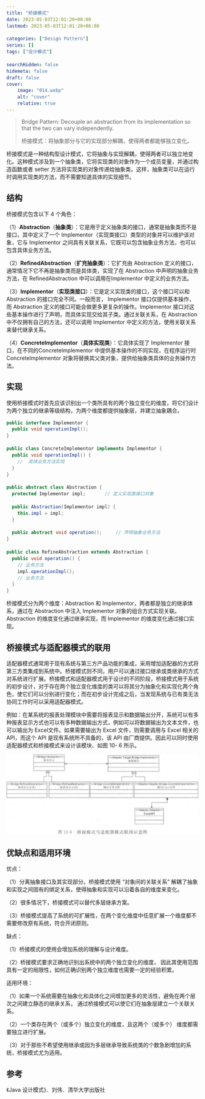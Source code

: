 ```yaml
---
title: "桥接模式"
date: 2023-05-03T12:01:20+08:00
lastmod: 2023-05-03T12:01:20+08:00

categories: ["Design Pattern"]
series: []
tags: ["设计模式"]

searchHidden: false
hidemeta: false
draft: false
cover:
    image: "014.webp"
    alt: "cover"
    relative: true
---
```


> Bridge Pattern: Decouple an abstraction from its implementation so that the two can vary independently.
> 
> 桥接模式：将抽象部分与它的实现部分解耦，使得两者都能够独立变化。

桥接模式是一种结构型设计模式，它将抽象与实现解耦，使得两者可以独立地变化。这种模式涉及到一个抽象类，它将实现类的对象作为一个成员变量，并通过构造函数或者 setter 方法将实现类的对象传递给抽象类。这样，抽象类可以在运行时调用实现类的方法，而不需要知道具体的实现细节。

## 结构

桥接模式包含以下 4 个角色：

（1）**Abstraction**（**抽象类**）：它是用于定义抽象类的接口，通常是抽象类而不是接口，其中定义了一个 Implementor（实现类接口）类型的对象并可以维护该对象，它与 Implementor 之间具有关联关系，它既可以包含抽象业务方法，也可以包含具体业务方法。

（2）**RefinedAbstraction**（**扩充抽象类**）：它扩充由 Abstraction 定义的接口，通常情况下它不再是抽象类而是具体类，实现了在 Abstraction 中声明的抽象业务方法，在 RefinedAbstraction 中可以调用在Implementor 中定义的业务方法。

（3）**Implementor**（**实现类接口**）：它是定义实现类的接口，这个接口可以和 Abstraction 的接口完全不同。一般而言， Implementor 接口仅提供基本操作，而 Abstraction 定义的接口可能会做更多更复杂的操作。Implementor 接口对这些基本操作进行了声明，而具体实现交给其子类。通过关联关系，在 Abstraction中不仅拥有自己的方法，还可以调用 Implementor 中定义的方法，使用关联关系来替代继承关系。

（4）**Concretelmplementor**（**具体实现类**）：它具体实现了 Implementor 接口，在不同的Concretelmplementor 中提供基本操作的不同实现，在程序运行时 Concretelmplementor 对象将替换其父类对象，提供给抽象类具体的业务操作方法。

## 实现

使用桥接模式时首先应该识别出一个类所具有的两个独立变化的维度，将它们设计为两个独立的继承等级结构，为两个维度都提供抽象层，并建立抽象耦合。

```java
public interface Implementor {
  public void operationImpl();
}

public class ConcreteImplementor implements Implementor {
  public void operationImpl() {
    //	具体业务方法实现
  }
}

public abstract class Abstraction {
  protected Implementor impl;		// 定义实现类接口对象
  
  public Abstraction(Implementor impl) {
    this.impl = impl;
  }
  
  public abstract void operation();		// 声明抽象业务方法
}

public class RefineAbstraction extends Abstraction {
  public void operation() {
    // 业务方法
    impl.operationImpl();
    // 业务方法
  }
}
```

桥接模式分为两个维度：Abstraction 和 Implementor，两者都是独立的继承体系，通过在 Abstraction 中注入 Implementor 对象的组合方式实现关联。Abstraction 的维度变化通过继承实现，而 Implementor 的维度变化通过接口实现。

## 桥接模式与适配器模式的联用

适配器模式通常用于现有系统与第三方产品功能的集成，采用增加适配器的方式将第三方类集成到系统中。桥接模式则不同，用户可以通过接口继承或类继承的方式对系统进行扩展。桥接模式和适配器模式用于设计的不同阶段，桥接模式用于系统的初步设计，对于存在两个独立变化维度的类可以将其分为抽象化和实现化两个角色，使它们可以分别进行变化；而在初步设计完成之后，当发现系统与已有类无法协同工作时可以采用适配器模式。

例如：在某系统的报表处理模块中需要将报表显示和数据输出分开，系统可以有多种报表显示方式也可以有多种数据输出方式，例如可以将数据输出为文本文件，也可以输出为 Excel文件。如果需要输出为 Excel 文件，则需要调用与 Excel 相关的 API，而这个 API 是现有系统所不具备的，该 API 由厂商提供。因此可以同时使用适配器模式和桥接模式来设计该模块、如图 10- 6 所示。

![image-20230503141945384](./img/index/image-20230503141945384.png)

## 优缺点和适用环境

优点：

（1）分离抽象接口及其实现部分。桥接模式使用 “对象间的关联关系” 解耦了抽象和实现之间固有的绑定关系，使得抽象和实现可以沿着各自的维度来变化。

（2）很多情况下，桥接模式可以替代多层继承方案。

（3）桥接模式提高了系统的可扩展性，在两个变化维度中任意扩展一个维度都不需要修改原有系统，符合开闭原则。

缺点：

（1）桥接模式的使用会增加系统的理解与设计难度。

（2）桥接模式要求正确地识别出系统中的两个独立变化的维度， 因此其使用范围具有一定的局限性，如何正确识别两个独立维度也需要一定的经验积累。

适用环境：

（1）如果一个系统需要在抽象化和具体化之间增加更多的灵活性，避免在两个层次之间建立静态的继承关系， 通过桥接模式可以使它们在抽象层建立一个关联关系。

（2）一个类存在两个（或多个）独立变化的维度，且这两个（或多个） 维度都需要独立进行扩展。

（3）对于那些不希望使用继承或因为多层继承导致系统类的个数急剧增加的系统，桥接模式尤为适用。

## 参考

《Java 设计模式》．刘伟．清华大学出版社
